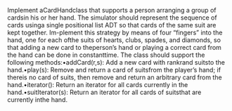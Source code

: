 Implement aCardHandclass that supports a person arranging a group of cardsin his or her hand.  The simulator should represent the sequence of cards usinga single positional list ADT so that cards of the same suit are kept together. Im-plement this strategy by means of four “fingers” into the hand, one for each ofthe suits of hearts, clubs, spades, and diamonds, so that adding a new card to theperson’s hand or playing a correct card from the hand can be done in constanttime. The class should support the following methods:•addCard(r,s): Add a new card with rankrand suitsto the hand.•play(s): Remove and return a card of suitsfrom the player’s hand; if thereis no card of suits, then remove and return an arbitrary card from the hand.•iterator(): Return an iterator for all cards currently in the hand.•suitIterator(s): Return an iterator for all cards of suitsthat are currently inthe hand.
